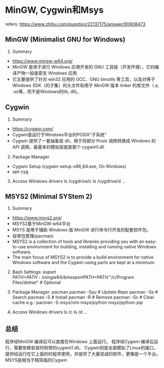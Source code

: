 # MinGW, Cygwin和Msys

refers:
 https://www.zhihu.com/question/22137175/answer/90908473

## MinGW (Minimalist GNU for Windows)
1. Summary
- https://www.mingw-w64.org/
- MinGW 是用于进行 Windows 应用开发的 GNU 工具链（开发环境），它的编译产物一般是原生 Windows 应用
- 它主要提供了针对 win32 应用的 GCC、GNU binutils 等工具，以及对等于 Windows SDK（的子集）的头文件和用于 MinGW 版本 linker 的库文件（.a, .so等，而不是Windows的lib, dll)。

## Cygwin
1. Summary
- https://cygwin.com/
- Cygwin是运行于Windows平台的POSIX"子系统"
- Cygwin 提供了一套抽象层 dll，用于将部分 Posix 调用转换成 Windows 的 API 调用，最基本的模拟层就是那个 cygwin1.dll

2. Package Manager
- Cygwin Setup (cygwin-setup-x86_64.exe, On Windows)
- apt-cyg

3. Access Windows drivers
ls /cygdrive/c
ls /cygdrive/d
...

## MSYS2 (Minimal SYStem 2)
1. Summary
- https://www.msys2.org/
- MSYS2基于MinGW-w64平台
- MSYS 是用于辅助 Windows 版 MinGW 进行命令行开发的配套软件包，
- 自带包管理(pacman)
- MSYS2 is a collection of tools and libraries providing you with an easy-to-use environment for building, installing and running native Windows software.
- The main focus of MSYS2 is to provide a build environment for native Windows software and the Cygwin-using parts are kept at a minimum.

2. Bash Settings:
export PATH=$PATH:/mingw64/bin
export PATH=$PATH:"/c/Program Files/dotnet"  # Optional

3. Package Manager: pacman
pacman -Syu             # Update Repo
pacman -Ss <Package>    # Search
pacman -S <Package>     # Install
pacman -R <Package>     # Remove
pacman -Sc              # Clear cache
e.g.:
pacman -S msys/vim msys/python msys/python-pip

4. Access Windows drivers
ls /c
ls /d
...

## 总结
程序经MinGW 编译后可以直接在Windows 上面运行。
程序经Cygwin 编译后运行，需要依赖安装时附带的cygwin1.dll。
Cygwin则是全面模拟了Linux的接口，提供给运行在它上面的的程序使用，并提供了大量现成的软件，更像是一个平台。
MSYS是相当于精简版的Cygwin
